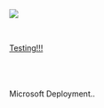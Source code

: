 <a href="https://msdeployapp20190208042203.azurewebsites.net/" target="_blank">
    <img src="http://azuredeploy.net/deploybutton.png"/>
</a>

&nbsp;&nbsp;&nbsp;&nbsp;&nbsp;&nbsp;&nbsp;&nbsp;

<a href="" target="_blank">Testing!!!
</a>

<br>
<br>
<br>
Microsoft Deployment..
